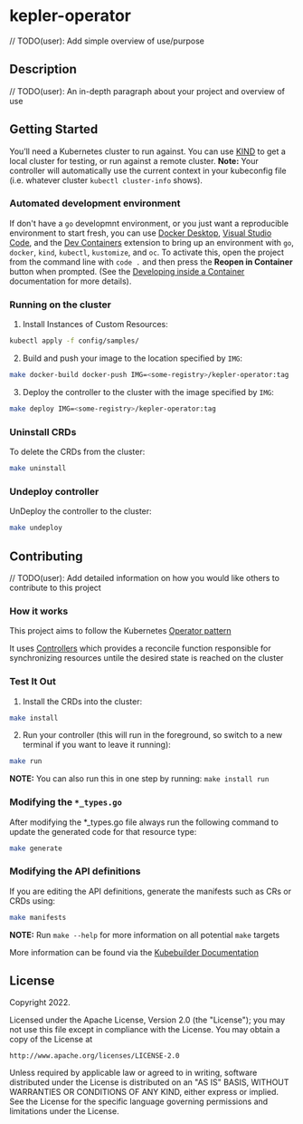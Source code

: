 # kepler-operator
// TODO(user): Add simple overview of use/purpose

## Description
// TODO(user): An in-depth paragraph about your project and overview of use

## Getting Started
You’ll need a Kubernetes cluster to run against. You can use [KIND](https://sigs.k8s.io/kind) to get a local cluster for testing, or run against a remote cluster.
**Note:** Your controller will automatically use the current context in your kubeconfig file (i.e. whatever cluster `kubectl cluster-info` shows).

### Automated development environment

If don't have a `go` developmnt environment, or you just want a reproducible environment to start fresh, you can use [Docker Desktop](https://www.docker.com/products/docker-desktop/), [Visual Studio Code](https://code.visualstudio.com), and the [Dev Containers](https://marketplace.visualstudio.com/items?itemName=ms-vscode-remote.remote-containers) extension to bring up an environment with `go`, `docker`, `kind`, `kubectl`, `kustomize`, and `oc`. To activate this, open the project from the command line with `code .` and then press the **Reopen in Container** button when prompted. (See the [Developing inside a Container](https://code.visualstudio.com/docs/devcontainers/containers) documentation for more details).

### Running on the cluster
1. Install Instances of Custom Resources:

```sh
kubectl apply -f config/samples/
```

2. Build and push your image to the location specified by `IMG`:
	
```sh
make docker-build docker-push IMG=<some-registry>/kepler-operator:tag
```
	
3. Deploy the controller to the cluster with the image specified by `IMG`:

```sh
make deploy IMG=<some-registry>/kepler-operator:tag
```

### Uninstall CRDs
To delete the CRDs from the cluster:

```sh
make uninstall
```

### Undeploy controller
UnDeploy the controller to the cluster:

```sh
make undeploy
```

## Contributing
// TODO(user): Add detailed information on how you would like others to contribute to this project

### How it works
This project aims to follow the Kubernetes [Operator pattern](https://kubernetes.io/docs/concepts/extend-kubernetes/operator/)

It uses [Controllers](https://kubernetes.io/docs/concepts/architecture/controller/) 
which provides a reconcile function responsible for synchronizing resources untile the desired state is reached on the cluster 

### Test It Out
1. Install the CRDs into the cluster:

```sh
make install
```

2. Run your controller (this will run in the foreground, so switch to a new terminal if you want to leave it running):

```sh
make run
```

**NOTE:** You can also run this in one step by running: `make install run`


### Modifying the `*_types.go`
After modifying the *_types.go file always run the following command to update the generated code for that resource type:

```sh
make generate
```

### Modifying the API definitions
If you are editing the API definitions, generate the manifests such as CRs or CRDs using:

```sh
make manifests
```

**NOTE:** Run `make --help` for more information on all potential `make` targets

More information can be found via the [Kubebuilder Documentation](https://book.kubebuilder.io/introduction.html)

## License

Copyright 2022.

Licensed under the Apache License, Version 2.0 (the "License");
you may not use this file except in compliance with the License.
You may obtain a copy of the License at

    http://www.apache.org/licenses/LICENSE-2.0

Unless required by applicable law or agreed to in writing, software
distributed under the License is distributed on an "AS IS" BASIS,
WITHOUT WARRANTIES OR CONDITIONS OF ANY KIND, either express or implied.
See the License for the specific language governing permissions and
limitations under the License.

